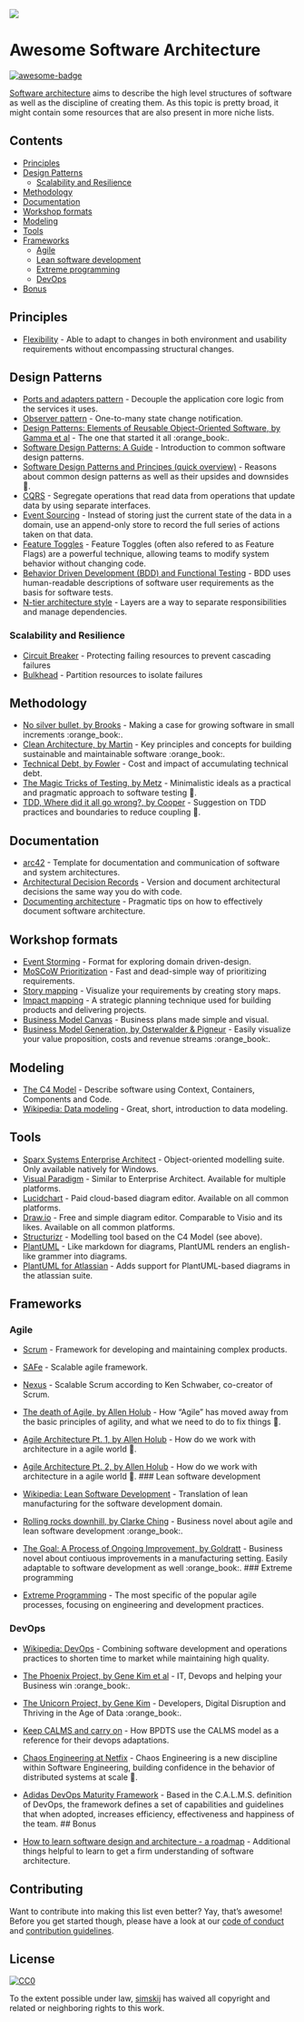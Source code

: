 ![](./banner.png)

Awesome Software Architecture 
==============================

[![awesome-badge](https://awesome.re/badge.svg)](https://awesome.re)

[Software architecture](https://en.wikipedia.org/wiki/Software_architecture) aims to describe the high level structures of software as well as the discipline of creating them. As this topic is pretty broad, it might contain some resources that are also present in more niche lists.

Contents
--------

-   [Principles](#principles)
-   [Design Patterns](#design-patterns)
    -   [Scalability and Resilience](#scalability-and-resilience)
-   [Methodology](#methodology)
-   [Documentation](#documentation)
-   [Workshop formats](#workshop-formats)
-   [Modeling](#modeling)
-   [Tools](#tools)
-   [Frameworks](#frameworks)
    -   [Agile](#agile)
    -   [Lean software development](#lean-software-development)
    -   [Extreme programming](#extreme-programming)
    -   [DevOps](#devops)
-   [Bonus](#bonus)

Principles
----------

-   [Flexibility](https://medium.com/faun/flexibility-a-software-architecture-principle-6eafe045a1d4) - Able to adapt to changes in both environment and usability requirements without encompassing structural changes.

Design Patterns
---------------

-   [Ports and adapters pattern](https://jmgarridopaz.github.io/content/hexagonalarchitecture.html) - Decouple the application core logic from the services it uses.
-   [Observer pattern](https://medium.com/datadriveninvestor/design-patterns-a-quick-guide-to-observer-pattern-d0622145d6c2) - One-to-many state change notification.
-   [Design Patterns: Elements of Reusable Object-Oriented Software, by Gamma et al](https://www.amazon.com/Design-Patterns-Elements-Reusable-Object-Oriented/dp/0201633612/) - The one that started it all :orange\_book:.
-   [Software Design Patterns: A Guide](https://airbrake.io/blog/design-patterns/software-design-patterns-guide) - Introduction to common software design patterns.
-   [Software Design Patterns and Principes (quick overview)](https://www.youtube.com/watch?v=WV2Ed1QTst8) - Reasons about common design patterns as well as their upsides and downsides 🎥.
-   [CQRS](https://docs.microsoft.com/en-us/azure/architecture/patterns/cqrs) - Segregate operations that read data from operations that update data by using separate interfaces.
-   [Event Sourcing](https://docs.microsoft.com/en-us/azure/architecture/patterns/event-sourcing) - Instead of storing just the current state of the data in a domain, use an append-only store to record the full series of actions taken on that data.
-   [Feature Toggles](https://www.martinfowler.com/articles/feature-toggles.html) - Feature Toggles (often also refered to as Feature Flags) are a powerful technique, allowing teams to modify system behavior without changing code.
-   [Behavior Driven Development (BDD) and Functional Testing](https://medium.com/javascript-scene/behavior-driven-development-bdd-and-functional-testing-62084ad7f1f2) - BDD uses human-readable descriptions of software user requirements as the basis for software tests.
-   [N-tier architecture style](https://docs.microsoft.com/en-us/azure/architecture/guide/architecture-styles/n-tier) - Layers are a way to separate responsibilities and manage dependencies.

### Scalability and Resilience

-   [Circuit Breaker](https://martinfowler.com/bliki/CircuitBreaker.html) - Protecting failing resources to prevent cascading failures
-   [Bulkhead](https://docs.microsoft.com/en-us/azure/architecture/patterns/bulkhead) - Partition resources to isolate failures

Methodology
-----------

-   [No silver bullet, by Brooks](http://worrydream.com/refs/Brooks-NoSilverBullet.pdf) - Making a case for growing software in small increments :orange\_book:.
-   [Clean Architecture, by Martin](https://www.amazon.com/Clean-Architecture-Craftsmans-Software-Structure/dp/0134494164) - Key principles and concepts for building sustainable and maintainable software :orange\_book:.
-   [Technical Debt, by Fowler](https://martinfowler.com/bliki/TechnicalDebt.html) - Cost and impact of accumulating technical debt.
-   [The Magic Tricks of Testing, by Metz](https://www.youtube.com/watch?v=URSWYvyc42M) - Minimalistic ideals as a practical and pragmatic approach to software testing 🎥.
-   [TDD, Where did it all go wrong?, by Cooper](https://www.infoq.com/presentations/tdd-original/) - Suggestion on TDD practices and boundaries to reduce coupling 🎥.

Documentation
-------------

-   [arc42](https://arc42.org/) - Template for documentation and communication of software and system architectures.
-   [Architectural Decision Records](https://adr.github.io/) - Version and document architectural decisions the same way you do with code.
-   [Documenting architecture](https://dzone.com/articles/documenting-architecture-1) - Pragmatic tips on how to effectively document software architecture.

Workshop formats
----------------

-   [Event Storming](https://www.eventstorming.com/) - Format for exploring domain driven-design.
-   [MoSCoW Prioritization](https://www.knowledgehut.com/blog/agile/how-to-prioritise-requirements-with-the-moscow-technique) - Fast and dead-simple way of prioritizing requirements.
-   [Story mapping](https://www.jpattonassociates.com/wp-content/uploads/2015/03/story_mapping.pdf) - Visualize your requirements by creating story maps.
-   [Impact mapping](https://www.impactmapping.org/) - A strategic planning technique used for building products and delivering projects.
-   [Business Model Canvas](https://en.wikipedia.org/wiki/Business_Model_Canvas) - Business plans made simple and visual.
-   [Business Model Generation, by Osterwalder & Pigneur](https://www.amazon.com/Business-Model-Generation-Visionaries-Challengers/dp/0470876417) - Easily visualize your value proposition, costs and revenue streams :orange\_book:.

Modeling
--------

-   [The C4 Model](https://c4model.com/) - Describe software using Context, Containers, Components and Code.
-   [Wikipedia: Data modeling](https://en.wikipedia.org/wiki/Data_modeling) - Great, short, introduction to data modeling.

Tools
-----

-   [Sparx Systems Enterprise Architect](https://sparxsystems.com/products/ea/index.html) - Object-oriented modelling suite. Only available natively for Windows.
-   [Visual Paradigm](https://www.visual-paradigm.com/) - Similar to Enterprise Architect. Available for multiple platforms.
-   [Lucidchart](https://www.lucidchart.com) - Paid cloud-based diagram editor. Available on all common platforms.
-   [Draw.io](https://www.draw.io) - Free and simple diagram editor. Comparable to Visio and its likes. Available on all common platforms.
-   [Structurizr](https://structurizr.com) - Modelling tool based on the C4 Model (see above).
-   [PlantUML](http://plantuml.com/) - Like markdown for diagrams, PlantUML renders an english-like grammer into diagrams.
-   [PlantUML for Atlassian](https://marketplace.atlassian.com/apps/1215115/plantuml-for-confluence-cloud?hosting=cloud&tab=overview) - Adds support for PlantUML-based diagrams in the atlassian suite.

Frameworks
----------

### Agile

-   [Scrum](https://www.scrumguides.org/) - Framework for developing and maintaining complex products.
-   [SAFe](https://www.scaledagileframework.com/) - Scalable agile framework.
-   [Nexus](https://www.scrum.org/resources/scaling-scrum) - Scalable Scrum according to Ken Schwaber, co-creator of Scrum.
-   [The death of Agile, by Allen Holub](https://www.youtube.com/watch?v=HZyRQ8Uhhmk&feature=youtu.be) - How “Agile” has moved away from the basic principles of agility, and what we need to do to fix things 🎥.
-   [Agile Architecture Pt. 1, by Allen Holub](https://www.youtube.com/watch?v=0kRCFVGpX7k) - How do we work with architecture in a agile world 🎥.
-   [Agile Architecture Pt. 2, by Allen Holub](https://www.youtube.com/watch?v=txbS0WJC1bo) - How do we work with architecture in a agile world 🎥. \#\#\# Lean software development

-   [Wikipedia: Lean Software Development](https://en.wikipedia.org/wiki/Lean_software_development) - Translation of lean manufacturing for the software development domain.
-   [Rolling rocks downhill, by Clarke Ching](https://www.amazon.com/Rolling-Rocks-Downhill-Software-Projects/dp/1505446511) - Business novel about agile and lean software development :orange\_book:.
-   [The Goal: A Process of Ongoing Improvement, by Goldratt](https://www.amazon.com/Goal-Process-Ongoing-Improvement/dp/0884270610) - Business novel about contiuous improvements in a manufacturing setting. Easily adaptable to software development as well :orange\_book:. \#\#\# Extreme programming

-   [Extreme Programming](http://www.extremeprogramming.org/) - The most specific of the popular agile processes, focusing on engineering and development practices.

### DevOps

-   [Wikipedia: DevOps](https://en.wikipedia.org/wiki/DevOps) - Combining software development and operations practices to shorten time to market while maintaining high quality.
-   [The Phoenix Project, by Gene Kim et al](https://www.amazon.com/Phoenix-Project-DevOps-Helping-Business/dp/0988262592) - IT, Devops and helping your Business win :orange\_book:.
-   [The Unicorn Project, by Gene Kim](https://www.amazon.com/Unicorn-Project-Developers-Disruption-Thriving-ebook/dp/B07QT9QR41) - Developers, Digital Disruption and Thriving in the Age of Data :orange\_book:.
-   [Keep CALMS and carry on](https://dwpdigital.blog.gov.uk/2019/03/25/keep-calms-and-carry-on-how-we-do-devops/) - How BPDTS use the CALMS model as a reference for their devops adaptations.
-   [Chaos Engineering at Netfix](https://www.youtube.com/watch?v=6ilMZqKdMMU) - Chaos Engineering is a new discipline within Software Engineering, building confidence in the behavior of distributed systems at scale 🎥.
-   [Adidas DevOps Maturity Framework](https://github.com/adidas/adidas-devops-maturity-framework) - Based in the C.A.L.M.S. definition of DevOps, the framework defines a set of capabilities and guidelines that when adopted, increases efficiency, effectiveness and happiness of the team. \#\# Bonus

-   [How to learn software design and architecture - a roadmap](https://www.freecodecamp.org/news/software-design/) - Additional things helpful to learn to get a firm understanding of software architecture.

Contributing
------------

Want to contribute into making this list even better? Yay, that’s awesome! Before you get started though, please have a look at our [code of conduct](code_of_conduct.md) and [contribution guidelines](contributing.md).

License
-------

[![CC0](http://mirrors.creativecommons.org/presskit/buttons/88x31/svg/cc-zero.svg)](https://creativecommons.org/publicdomain/zero/1.0/)

To the extent possible under law, [simskij](https://github.com/simskij) has waived all copyright and related or neighboring rights to this work.
